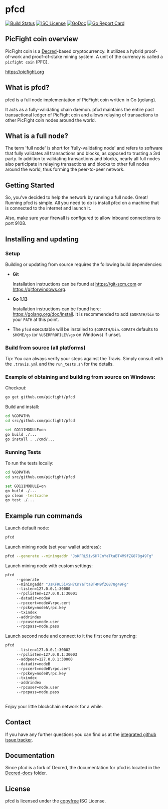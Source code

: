 pfcd
====

[![Build Status](https://travis-ci.org/picfight/pfcd.png?branch=master)](https://travis-ci.org/picfight/pfcd)
[![ISC License](http://img.shields.io/badge/license-ISC-blue.svg)](http://copyfree.org)
[![GoDoc](https://img.shields.io/badge/godoc-reference-blue.svg)](http://godoc.org/github.com/picfight/pfcd)
[![Go Report Card](https://goreportcard.com/badge/github.com/picfight/pfcd)](https://goreportcard.com/report/github.com/picfight/pfcd)

## PicFight coin overview

PicFight coin is a [Decred](https://decred.org)-based cryptocurrency.
It utilizes a hybrid proof-of-work and proof-of-stake mining system.
A unit of the currency is called a `picfight coin` (PFC).

https://picfight.org

## What is pfcd?

pfcd is a full node implementation of PicFight coin written in Go (golang).

It acts as a fully-validating chain daemon.  pfcd maintains the entire past
transactional ledger of PicFight coin and allows relaying of transactions
to other PicFight coin nodes around the world.

## What is a full node?

The term 'full node' is short for 'fully-validating node' and refers to software
that fully validates all transactions and blocks, as opposed to trusting a 3rd
party. In addition to validating transactions and blocks, nearly all full nodes
also participate in relaying transactions and blocks to other full nodes around
the world, thus forming the peer-to-peer network.

## Getting Started

So, you've decided to help the network by running a full node.  Great!  Running
pfcd is simple.  All you need to do is install pfcd on a machine that is
connected to the internet and launch it.

Also, make sure your firewall is configured to allow inbound connections to port
9108.

## Installing and updating

### Setup

Building or updating from source requires the following build dependencies:

- **Git**

  Installation instructions can be found at https://git-scm.com or
  https://gitforwindows.org.
  
- **Go 1.13**

  Installation instructions can be found here: https://golang.org/doc/install.
  It is recommended to add `$GOPATH/bin` to your `PATH` at this point.

* The `pfcd` executable will be installed to `$GOPATH/bin`.  `GOPATH`
  defaults to `$HOME/go` (or `%USERPROFILE%\go` on Windows) if unset.
  
### Build from source (all platforms)

Tip: You can always verify your steps against the Travis. Simply consult with the
```.travis.yml``` and the ```run_tests.sh``` for the details.

### Example of obtaining and building from source on Windows:

Checkout:
```bash
go get github.com/picfight/pfcd
```

Build and install:
```bash
cd %GOPATH%
cd src/github.com/picfight/pfcd

set GO111MODULE=on
go build ./...
go install . ./cmd/...
```

### Running Tests

To run the tests locally:

```bash
cd %GOPATH%
cd src/github.com/picfight/pfcd

set GO111MODULE=on
go build ./...
go clean -testcache
go test ./...
```

## Example run commands

Launch default node:
```bash
pfcd
```

Launch mining node (set your wallet address):
```bash
pfcd --generate --miningaddr "JsKFRL5ivSH7CnYaTtaBT4M9fZG878g49Fg"
```

Launch mining node with custom settings:
```bash
pfcd
     --generate
     --miningaddr "JsKFRL5ivSH7CnYaTtaBT4M9fZG878g49Fg"
     --listen=127.0.0.1:30000
     --rpclisten=127.0.0.1:30001
     --datadir=nodeA
     --rpccert=nodeA\rpc.cert
     --rpckey=nodeA\rpc.key     
     --txindex
     --addrindex
     --rpcuser=node.user
     --rpcpass=node.pass
```

Launch second node and connect to it the first one for syncing:
```bash
pfcd
     --listen=127.0.0.1:30002
     --rpclisten=127.0.0.1:30003
     --addpeer=127.0.0.1:30000
     --datadir=nodeB
     --rpccert=nodeB\rpc.cert
     --rpckey=nodeB\rpc.key
     --txindex
     --addrindex
     --rpcuser=node.user
     --rpcpass=node.pass
     
```

Enjoy your little blockchain network for a while.

## Contact

If you have any further questions you can find us at the
[integrated github issue tracker](https://github.com/picfight/pfcd/issues).

## Documentation

Since pfcd is a fork of Decred, the documentation for pfcd is located in the
[Decred-docs](https://github.com/decred/dcrd/tree/master/docs) folder.

## License

pfcd is licensed under the [copyfree](http://copyfree.org) ISC License.
